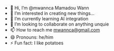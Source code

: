- 👋 Hi, I’m @mwannca Mamadou Wann
- 👀 I’m interested in  creating new things...
- 🌱 I’m currently learning AI integration
- 💞️ I’m looking to collaborate on anything unquie
- 📫 How to reach me mwannca@gmail.com
- 😄 Pronouns: he/him
- ⚡ Fun fact: I like potatoes

<!---
mwannca/mwannca is a ✨ special ✨ repository because its `README.md` (this file) appears on your GitHub profile.
You can click the Preview link to take a look at your changes.
--->
